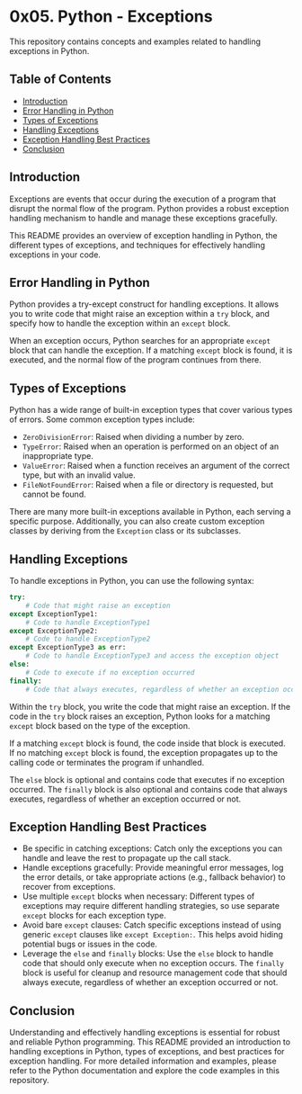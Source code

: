 # 0x05. Python - Exceptions

This repository contains concepts and examples related to handling exceptions in Python.

## Table of Contents

- [Introduction](#introduction)
- [Error Handling in Python](#error-handling-in-python)
- [Types of Exceptions](#types-of-exceptions)
- [Handling Exceptions](#handling-exceptions)
- [Exception Handling Best Practices](#exception-handling-best-practices)
- [Conclusion](#conclusion)

## Introduction

Exceptions are events that occur during the execution of a program that disrupt the normal flow of the program. Python provides a robust exception handling mechanism to handle and manage these exceptions gracefully.

This README provides an overview of exception handling in Python, the different types of exceptions, and techniques for effectively handling exceptions in your code.

## Error Handling in Python

Python provides a try-except construct for handling exceptions. It allows you to write code that might raise an exception within a `try` block, and specify how to handle the exception within an `except` block.

When an exception occurs, Python searches for an appropriate `except` block that can handle the exception. If a matching `except` block is found, it is executed, and the normal flow of the program continues from there.

## Types of Exceptions

Python has a wide range of built-in exception types that cover various types of errors. Some common exception types include:

- `ZeroDivisionError`: Raised when dividing a number by zero.
- `TypeError`: Raised when an operation is performed on an object of an inappropriate type.
- `ValueError`: Raised when a function receives an argument of the correct type, but with an invalid value.
- `FileNotFoundError`: Raised when a file or directory is requested, but cannot be found.

There are many more built-in exceptions available in Python, each serving a specific purpose. Additionally, you can also create custom exception classes by deriving from the `Exception` class or its subclasses.

## Handling Exceptions

To handle exceptions in Python, you can use the following syntax:

```python
try:
    # Code that might raise an exception
except ExceptionType1:
    # Code to handle ExceptionType1
except ExceptionType2:
    # Code to handle ExceptionType2
except ExceptionType3 as err:
    # Code to handle ExceptionType3 and access the exception object
else:
    # Code to execute if no exception occurred
finally:
    # Code that always executes, regardless of whether an exception occurred or not
```

Within the `try` block, you write the code that might raise an exception. If the code in the `try` block raises an exception, Python looks for a matching `except` block based on the type of the exception.

If a matching `except` block is found, the code inside that block is executed. If no matching `except` block is found, the exception propagates up to the calling code or terminates the program if unhandled.

The `else` block is optional and contains code that executes if no exception occurred. The `finally` block is also optional and contains code that always executes, regardless of whether an exception occurred or not.

## Exception Handling Best Practices

- Be specific in catching exceptions: Catch only the exceptions you can handle and leave the rest to propagate up the call stack.
- Handle exceptions gracefully: Provide meaningful error messages, log the error details, or take appropriate actions (e.g., fallback behavior) to recover from exceptions.
- Use multiple `except` blocks when necessary: Different types of exceptions may require different handling strategies, so use separate `except` blocks for each exception type.
- Avoid bare `except` clauses: Catch specific exceptions instead of using generic `except` clauses like `except Exception:`. This helps avoid hiding potential bugs or issues in the code.
- Leverage the `else` and `finally` blocks: Use the `else` block to handle code that should only execute when no exception occurs. The `finally` block is useful for cleanup and resource management code that should always execute, regardless of whether an exception occurred or not.

## Conclusion

Understanding and effectively handling exceptions is essential for robust and reliable Python programming. This README provided an introduction to handling exceptions in Python, types of exceptions, and best practices for exception handling. For more detailed information and examples, please refer to the Python documentation and explore the code examples in this repository.
